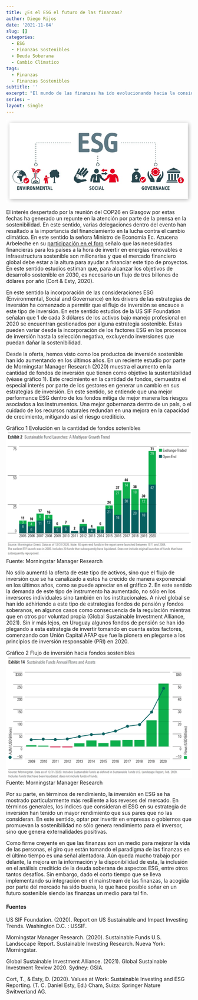 ```yaml
---
title: ¿Es el ESG el futuro de las finanzas?
author: Diego Rijos
date: '2021-11-04'
slug: []
categories:
  - ESG
  - Finanzas Sostenibles
  - Deuda Soberana
  - Cambio Climatico
tags:
  - Finanzas
  - Finanzas Sostenibles
subtitle: ''
excerpt: "El mundo de las finanzas ha ido evolucionando hacia la consideración de factores Sociales, Ambientales y de Gobernanza. La incorporación de estos factores en la toma de decisiones ha generado nuevos productos al igual que nuevas interrogantes. ¿Estamos acaso ante un nuevo paradigma en las finanzas?"
series: ~
layout: single
---
```

![](images/esg.jpg)


El interés despertado por la reunión del COP26 en Glasgow por estas fechas ha generado un repunte en la atención por parte de la prensa en la sostenibilidad. En este sentido, varias delegaciones dentro del evento han resaltado a la importancia del financiamiento en la lucha contra el cambio climático. En este sentido la señora Ministro de Economía Ec. Azucena Arbeleche en su [participación en el foro]( https://www.gub.uy/ministerio-economia-finanzas/comunicacion/noticias/ministra-arbeleche-abogo-incorporar-criterios-cuidado-climatico-finanzas) señalo que las necesidades financieras para los países a la hora de invertir en energías renovables e infraestructura sostenible son millonarias y que el mercado financiero global debe estar a la altura para ayudar a financiar este tipo de proyectos. En este sentido estudios estiman que, para alcanzar los objetivos de desarrollo sostenible en 2030, es necesario un flujo de tres billones de dólares por año (Cort & Esty, 2020).

En este sentido la incorporación de las consideraciones ESG (Environmental, Social and Governance) en los drivers de las estrategias de inversión ha comenzado a permitir que el flujo de inversión se encauce a este tipo de inversión. En este sentido estudios de la US SIF Foundation señalan que 1 de cada 3 dólares de los activos bajo manejo profesional en 2020 se encuentran gestionados por alguna estrategia sostenible. Estas pueden variar desde la incorporación de los factores ESG en los procesos de inversión hasta la selección negativa, excluyendo inversiones que puedan dañar la sostenibilidad. 

Desde la oferta, hemos visto como los productos de inversión sostenible han ido aumentando en los últimos años. En un reciente estudio por parte de Morningstar Manager Research (2020) muestra el aumento en la cantidad de fondos de inversión que tienen como objetivo la sustentabilidad (véase gráfico 1). Este crecimiento en la cantidad de fondos, demuestra el especial interés por parte de los gestores en generar un cambio en sus estrategias de inversión. En este sentido, se entiende que una mejor performance ESG dentro de los fondos mitiga de mejor manera los riesgos asociados a los instrumentos. Una mejor gobernanza dentro de un país, o el cuidado de los recursos naturales redundan en una mejora en la capacidad de crecimiento, mitigando así el riesgo crediticio. 

Gráfico 1 Evolución en la cantidad de fondos sotenibles
![](images/Cuadro_1.jpg)
Fuente: Morningstar Manager Research

No sólo aumentó la oferta de este tipo de activos, sino que el flujo de inversión que se ha canalizado a estos ha crecido de manera exponencial en los últimos años, como se puede apreciar en el gráfico 2. En este sentido la demanda de este tipo de instrumento ha aumentado, no sólo en los inversores individuales sino también en los institucionales. A nivel global se han ido adhiriendo a este tipo de estrategias fondos de pensión y fondos soberanos, en algunos casos como consecuencia de la regulación mientras que en otros por voluntad propia (Global Sustainable Investment Alliance, 2021). Sin ir más lejos, en Uruguay algunos fondos de pensión se han ido plegando a esta estrategia de invertir tomando en cuenta estos factores, comenzando con Unión Capital AFAP que fue la pionera en plegarse a los principios de inversión responsable (PRI) en 2020. 

Gráfico 2 Flujo de inversión hacia fondos sostenibles
![](images/Cuadro_2.jpg)
Fuente: Morningstar Manager Research

Por su parte, en términos de rendimiento, la inversión en ESG se ha mostrado particularmente más resiliente a los reveses del mercado. En términos generales, los índices que consideran el ESG en su estrategia de inversión han tenido un mayor rendimiento que sus pares que no las consideran. En este sentido, optar por invertir en empresas o gobiernos que promuevan la sostenibilidad no sólo genera rendimiento para el inversor, sino que genera externalidades positivas.

Como firme creyente en que las finanzas son un medio para mejorar la vida de las personas, el giro que están tomando el paradigma de las finanzas en el último tiempo es una señal alentadora. Aún queda mucho trabajo por delante, la mejora en la información y la disponibilidad de esta, la inclusión en el análisis crediticio de la deuda soberana de aspectos ESG, entre otros tantos desafíos. Sin embargo, dado el corto tiempo que se lleva implementando su integración en el mainstream de las finanzas, la acogida por parte del mercado ha sido buena, lo que hace posible soñar en un futuro sostenible siendo las finanzas un medio para tal fin.



#### Fuentes

US SIF Foundation. (2020). Report on US Sustainable and Impact Investing Trends. Washington D.C. : USSIF.

Morningstar Manager Research. (2020). Sustainable Funds U.S. Landsccape Report. Sustainable Investing Research. Nueva York: Morningstar.

Global Sustainable Investment Alliance. (2021). Global Sustainable Investment Review 2020. Sydney: GSIA.

Cort, T., & Esty, D. (2020). Values at Work: Sustainable Investing and ESG Reporting. (T. C. Daniel Esty, Ed.) Cham, Suiza: Springer Nature Switwerland AG.
